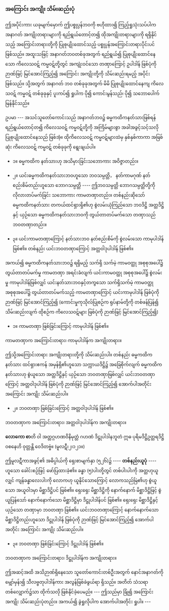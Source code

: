 ### အကြောင်း အကျိုး သိမ်းဆည်းပုံ

ဤအပိုင်းကား ယခုမျက်မှောက် ဤပစ္စုပ္ပန်ဘဝကို ဗဟိုထား၍ ကြည့်ရှုသုံးသပ်ပါက အနာဂတ် အကျိုးတရားများကို ရည်ရွယ်တောင့်တ၍ ထိုအကျိုးတရားများကို ရရှိနိုင်သည့် အကြောင်းတရားတို့ကို ပြုစုပျိုးထောင်သည့် ပစ္စုပ္ပန်အကြောင်းတရားပိုင်းပင် ဖြစ်သည်။ 
အထူးသဖြင့် အနာဂတ်ဘဝတစ်ခုအတွက် ရည်ရွယ်၍ ပြုစုပျိုးထောင်နေသော ကိလေသဝဋ် ကမ္မဝဋ်တို့တွင် အကျုံးဝင်သော တဏှာကြောင့် ဥပါဒါန် ဖြစ်ပုံကို ဉာဏ်ဖြင့် မြင်အောင်ကြည့်၍ အကြောင်း အကျိုးတို့ကို သိမ်းဆည်းရမည့် အပိုင်းဖြစ်သည်။ 
သို့အတွက် အနာဂတ် ဘဝ တစ်ခုခုအတွက် မိမိ ပြုစုပျိုးထောင်နေကျ ကိလေသဝဋ် ကမ္မဝဋ် တစ်ခုခုနှင့် ပူးကပ်၍ ရှုပါက ပို၍ ကောင်းမွန်သည်၊ ပို၍ သဘောပေါက် မြန်နိုင်သည်။

ဥပမာ --- အသင်သူတော်ကောင်းသည် အနာဂတ်ဘဝ၌ ဓမ္မကထိကနတ်သားဖြစ်ရန် ရည်ရွယ်တောင့်တ၍ ကိလေသဝဋ် ကမ္မဝဋ်တို့ကို အကြိမ်များစွာ အခါအခွင့်သင့်သလို ပြုစုပျိုးထောင်နေသည် ဖြစ်အံ့။ 
ထိုကိလေသဝဋ် ကမ္မဝဋ်များထဲမှ နှစ်နှစ်ကာကာ အဖြစ်ဆုံး ကိလေသဝဋ် ကမ္မဝဋ် တစ်ခုခုကို ရွေးချယ်ပါ။

- ၁။ ဓမ္မကထိက နတ်သားဟု အသိမှားခြင်းသဘောကား အဝိဇ္ဇာတည်း။

- ၂။ ယင်းဓမ္မကထိကနတ်သားဘဝဟူသော ဘဝသမ္ပတ္တိ， နတ်ကာမဂုဏ် နတ်စည်းစိမ်တည်းဟူသော ဘောဂသမ္ပတ္တိ ---- ဤဘဝသမ္ပတ္တိ ဘောဂသမ္ပတ္တိတို့ကို လိုလားတပ်မက်ခြင်း သဘောကား ကာမတဏှာတည်း။ 
တစ်နည်းဆိုသော် ဓမ္မကထိကနတ်သား တကယ်ထင်ရှားရှိ၏ဟု စွဲလမ်းယုံကြည်သော ဘဝဒိဋ္ဌိ အတ္တဒိဋ္ဌိနှင့် ယှဉ်သော ဓမ္မကထိကနတ်သားဘဝကို တွယ်တာတပ်မက်သော တဏှာသည် ဘဝတဏှာတည်း။

- ၃။ ယင်းကာမတဏှာကြောင့် နတ်သားဘဝ နတ်စည်းစိမ်ကို စွဲလမ်းသော ကာမုပါဒါန် ဖြစ်၏။ 
တစ်နည်း ယင်းဘဝတဏှာကြောင့် အတ္တဝါဒုပါဒါန် ဖြစ်၏။

အကယ်၍ ဓမ္မကထိကနတ်သားဘဝ၌ ရရှိမည့် သက်ရှိ သက်မဲ့ ကာမဝတ္ထု အစုစုအပေါ်၌ တွယ်တာတပ်မက်မှု ကာမတဏှာ အရင်းခံလျက် ယင်းကာမဝတ္ထု အစုစုအပေါ်၌ စွဲလမ်းမှု ကာမုပါဒါန်ဖြစ်လျှင် ယင်းနတ်သားဘဝနှင့်တကွသော သက်ရှိသက်မဲ့ ကာမဝတ္ထု အစုစုအပေါ်၌ တွယ်တာတပ်မက်သည့် ကာမတဏှာကြောင့် ယင်းကာမုပါဒါန် ဖြစ်ပုံကို ဉာဏ်ဖြင့် မြင်အောင်ကြည့်၍ (ကောင်းမှုကုသိုလ်ပြုစဉ်က ရုပ်နာမ်တို့ကို တစ်ဖန်ပြန်၍ သိမ်းဆည်းလျက် ထိုစဉ်က ကိလေသဝဋ်များ ဖြစ်ပုံကို ဉာဏ်ဖြင့် မြင်အောင်ကြည့်၍)

- ၁။ ကာမတဏှာ ဖြစ်ခြင်းကြောင့် ကာမုပါဒါန် ဖြစ်၏။

ကာမတဏှာက အကြောင်းတရား၊ ကာမုပါဒါန်က အကျိုးတရား။


ဤသို့အကြောင်းတရား အကျိုးတရားတို့ကို သိမ်းဆည်းပါ။ 
တစ်နည်း ဓမ္မကထိကနတ်သား ထင်ရှားဧကန် အမှန်ရှိ၏ဟူသော သက္ကာယဒိဋ္ဌိ၌ အခြေစိုက်လျက် ဓမ္မကထိကနတ်သားဟု စွဲယူသော အတ္တဒိဋ္ဌိနှင့် ယှဉ်သော ဘဝတဏှာဖြစ်လျှင် ယင်းဘဝတဏှာကြောင့် အတ္တဝါဒုပါဒါန် ဖြစ်ပုံကို ဉာဏ်ဖြင့် မြင်အောင်ကြည့်၍ အောက်ပါအတိုင်း အကြောင်း အကျိုး သိမ်းဆည်းပါ။

- ၂။ ဘဝတဏှာ ဖြစ်ခြင်းကြောင့် အတ္တဝါဒုပါဒါန် ဖြစ်၏။

ဘဝတဏှာက အကြောင်းတရား၊ အတ္တဝါဒုပါဒါန်က အကျိုးတရား။

**လောကော စာ**တိ ဝါ အတ္တဂ္ဂဟဏဝိနိမုတ္တံ ဂဟဏံ ဒိဋ္ဌုပါဒါနဘူတံ ဣဓ ပုရိမဒိဋ္ဌိဥတ္တရဒိဋ္ဌိဝစနေဟိ ဝုတ္တန္တိ ဝေဒိတဗ္ဗံ။ (မူလဋီ၊၂၊၁၂၁။)

ဤမူလဋီကာအဖွင့်၏ အဓိပ္ပါယ်ကို ရှေးစာမျက်နှာ (၅၂၆)၌ ---- **တစ်နည်းယူပုံ** ---- ဟူသော ခေါင်းစဉ်ဖြင့် ဖော်ပြထားခဲ့၏။ 
ခန္ဓာ (၅)ပါးတို့တွင် တစ်ပါးပါးကို အတ္တဟုယူလျှင် ကျန်ခန္ဓာလေးပါးကို လောကဟု ယူနိုင်သောကြောင့် လောကသည်မြဲ၏ဟု စွဲယူသော အယူဝါဒမှာ မိစ္ဆာဒိဋ္ဌိပင် ဖြစ်၏။ 
ရှေးရှေး မိစ္ဆာဒိဋ္ဌိကို နောက်နောက် မိစ္ဆာဒိဋ္ဌိဖြင့် စွဲယူပြန်သော် နောက်နောက်သော မိစ္ဆာဒိဋ္ဌိမှာ ဒိဋ္ဌုပါဒါန်ပင် ဖြစ်၏။ 
ရှေးရှေး မိစ္ဆာဒိဋ္ဌိနှင့်ယှဉ်သော တဏှာမှာ ဘဝတဏှာ ဖြစ်၏။ 
ယင်းဘဝတဏှာကြောင့် နောက်နောက်သော မိစ္ဆာဒိဋ္ဌိတည်းဟူသော ဒိဋ္ဌုပါဒါန် ဖြစ်ပုံကို ဉာဏ်ဖြင့် မြင်အောင်ကြည့်၍ အောက်ပါအတိုင်း အကြောင်း အကျိုး သိမ်းဆည်းပါ။

- ၃။ ဘဝတဏှာ ဖြစ်ခြင်းကြောင့် ဒိဋ္ဌုပါဒါန် ဖြစ်၏။

ဘဝတဏှာက အကြောင်းတရား၊ ဒိဋ္ဌုပါဒါန်က အကျိုးတရား။

ဤအဆင့်အထိ အသိဉာဏ်ရှိနေသော သူတော်ကောင်းတစ်ဦးအတွက် နောင်အနာဂတ်ကို မျှော်မှန်း၍ သီလဗ္ဗတုပါဒါန်ကား အလွန်ဖြစ်ခဲဖွယ်ရာ ရှိသည်။ 
အတိတ် သံသရာတစ်လျှောက်၌သာ ထိုက်သလို ဖြစ်နိုင်ခဲ့ပေမည်။ --- 
ဤသည်မှာ ခြုံ၍ အကြောင်းအကျိုး သိမ်းဆည်းပုံတည်း။ 
အကယ်၍ ခွဲရှုလိုပါက အောက်ပါအတိုင်း ရှုပါ။ ---
